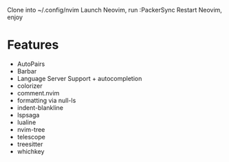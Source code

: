 Clone into ~/.config/nvim
Launch Neovim, run :PackerSync
Restart Neovim, enjoy

# Features
- AutoPairs
- Barbar
- Language Server Support + autocompletion
- colorizer
- comment.nvim
- formatting via null-ls
- indent-blankline
- lspsaga
- lualine
- nvim-tree
- telescope
- treesitter
- whichkey
